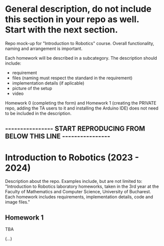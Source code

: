 # General description, do not include this section in your repo as well. Start with the next section.
Repo mock-up for "Introduction to Robotics" course. Overall functionality, naming and arrangement is important. 

Each homework will be described in a subcategory. The description should include:
- requirement
- files (naming must respect the standard in the requirement)
- implementation details (if aplicable)
- picture of the setup
- video
  
Homework 0 (completing the form) and Homework 1 (creating the PRIVATE repo, adding the TA users to it and installing the Arduino IDE) does not need to be included in the description.

## ---------------- START REPRODUCING FROM BELOW THIS LINE ----------------

# Introduction to Robotics (2023 - 2024)
Description about the repo.
Examples include, but are not limited to: "Introduction to Robotics laboratory homeworks, taken in the 3rd year at the Faculty of Mathematics and Computer Science, University of Bucharest. Each homework includes requirements, implementation details, code and image files."
  
## Homework 1
TBA

(...)
